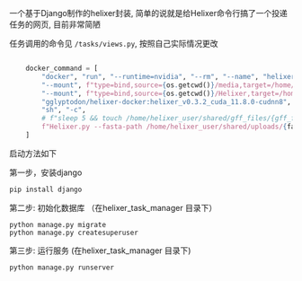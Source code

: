 一个基于Django制作的helixer封装, 简单的说就是给Helixer命令行搞了一个投递任务的网页, 目前非常简陋


任务调用的命令见 `/tasks/views.py`, 按照自己实际情况更改

```python

    docker_command = [
        "docker", "run", "--runtime=nvidia", "--rm", "--name", "helixer_testing_v0.3.2_cuda_11.2.0-cudnn8",
        "--mount", f"type=bind,source={os.getcwd()}/media,target=/home/helixer_user/shared",
        "--mount", f"type=bind,source={os.getcwd()}/Helixer,target=/home/helixer_user/.local/share/Helixer",
        "gglyptodon/helixer-docker:helixer_v0.3.2_cuda_11.8.0-cudnn8",
        "sh", "-c",
        # f"sleep 5 && touch /home/helixer_user/shared/gff_files/{gff_filename}"
        f"Helixer.py --fasta-path /home/helixer_user/shared/uploads/{fasta_file_name} --lineage {lineage} --gff-output-path /home/helixer_user/shared/gff_files/{gff_filename} --batch-size 32 --species {gff_label}"
    ]

```

启动方法如下

第一步，安装django

```bash
pip install django
```

第二步:  初始化数据库 （在helixer_task_manager 目录下）

```
python manage.py migrate
python manage.py createsuperuser
```

第三步: 运行服务 (在helixer_task_manager 目录下)

```bash
python manage.py runserver
```